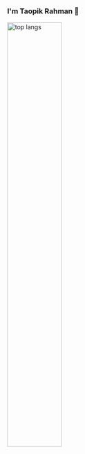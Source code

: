 ### I'm Taopik Rahman 👋


<img alt ="top langs" aligns="left" width="50%" src="https://github-readme-stats.vercel.app/api/top-langs/?username=taopikrahman2110"/>
